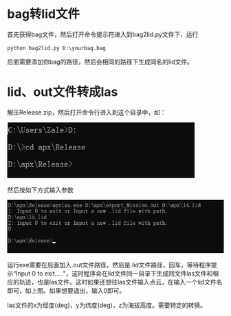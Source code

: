 # bag转lid文件

首先获得bag文件，然后打开命令提示符进入到bag2lid.py文件下，运行

```
python bag2lid.py D:\yourbag.bag
```

后面需要添加你bag的路径，然后会相同的路径下生成同名的lid文件。

# lid、out文件转成las

解压Release.zip，然后打开命令行进入到这个目录中，如：

![1](./1.png)

然后按如下方式输入参数

![2](./2.png)

运行exe需要在后面加入.out文件路径，然后是.lid文件路径，回车，等待程序提示“Input 0 to exit.....”，这时程序会在lid文件同一目录下生成同文件las文件和相应的轨迹，也是las文件。这时如果还想往las文件输入点云，在输入一个lid文件名即可，如上图。如果想要退出，输入0即可。

las文件的x为经度(deg)，y为纬度(deg)，z为海拔高度。需要特定的转换。